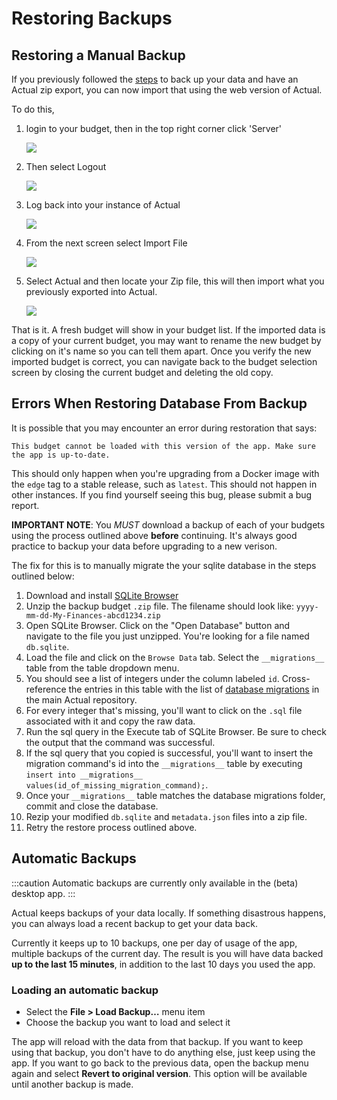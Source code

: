 # Restoring Backups

## Restoring a Manual Backup

If you previously followed the [steps](./backup.md) to back up your data and have an Actual
zip export, you can now import that using the web version of Actual.

To do this,

1. login to your budget, then in the top right corner click 'Server'

   ![](/img/restore/actual-config-7.png)

1. Then select Logout

   ![](/img/restore/actual-config-8.png)

1. Log back into your instance of Actual

   ![](/img/restore/actual-config-9.png)

1. From the next screen select Import File

   ![](/img/migrating/actual-import-1.png)

1. Select Actual and then locate your Zip file, this will then import what you previously exported into
   Actual.

   ![](/img/migrating/actual-import-2.png)

That is it. A fresh budget will show in your budget list. If the imported data is a copy of your current budget, you may want to rename the new budget by clicking on it's name so you can tell them apart. Once you verify the new imported budget is correct, you can navigate back to the budget selection screen by closing the current budget and deleting the old copy.

## Errors When Restoring Database From Backup
It is possible that you may encounter an error during restoration that says:

`This budget cannot be loaded with this version of the app. Make sure the app is up-to-date.`

This should only happen when you're upgrading from a Docker image with the `edge` tag to a stable release, such as `latest`. This should not happen in other instances. If you find yourself seeing this bug, please submit a bug report.

**IMPORTANT NOTE**: You *MUST* download a backup of each of your budgets using the process outlined above **before** continuing. It's always good practice to backup your data before upgrading to a new verison.

The fix for this is to manually migrate the your sqlite database in the steps outlined below:

1. Download and install [SQLite Browser](https://sqlitebrowser.org/)
1. Unzip the backup budget `.zip` file. The filename should look like: `yyyy-mm-dd-My-Finances-abcd1234.zip`
1. Open SQLite Browser. Click on the "Open Database" button and navigate to the file you just unzipped. You're looking for a file named `db.sqlite`.
1. Load the file and click on the `Browse Data` tab. Select the `__migrations__` table from the table dropdown menu.
1. You should see a list of integers under the column labeled `id`. Cross-reference the entries in this table with the list of [database migrations](https://github.com/actualbudget/actual/tree/master/packages/loot-core/migrations) in the main Actual repository.
1. For every integer that's missing, you'll want to click on the `.sql` file associated with it and copy the raw data.
1. Run the sql query in the Execute tab of SQLite Browser. Be sure to check the output that the command was successful.
1. If the sql query that you copied is successful, you'll want to insert the migration command's id into the `__migrations__` table by executing `insert into __migrations__ values(id_of_missing_migration_command);`.
1. Once your `__migrations__` table matches the database migrations folder, commit and close the database.
1. Rezip your modified `db.sqlite` and `metadata.json` files into a zip file.
1. Retry the restore process outlined above.

## Automatic Backups

:::caution
Automatic backups are currently only available in the (beta) desktop app.
:::

Actual keeps backups of your data locally. If something disastrous happens, you can always load a recent backup to get your data back.

Currently it keeps up to 10 backups, one per day of usage of the app, multiple backups of the current day. The result is you will have data backed **up to the last 15 minutes**, in addition to the last 10 days you used the app.

### Loading an automatic backup

- Select the **File > Load Backup…** menu item
- Choose the backup you want to load and select it

The app will reload with the data from that backup. If you want to keep using that backup, you don't have to do anything else, just keep using the app. If you want to go back to the previous data, open the backup menu again and select **Revert to original version**. This option will be available until another backup is made.
